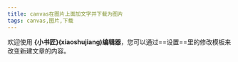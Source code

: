 ```yaml
---
title: canvas在图片上面加文字并下载为图片 
tags: canvas,图片,下载
---
```



欢迎使用 **{小书匠}(xiaoshujiang)编辑器**，您可以通过==设置==里的修改模板来改变新建文章的内容。